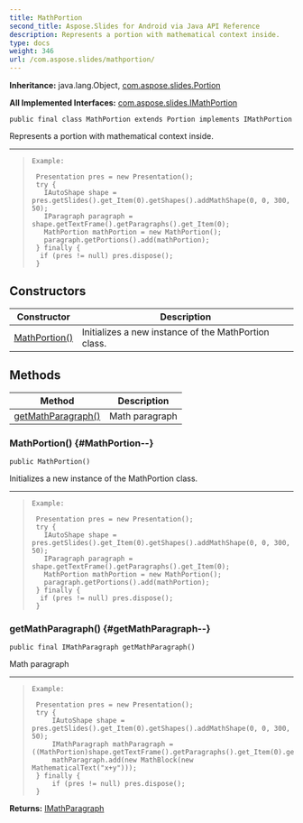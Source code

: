 ```yaml
---
title: MathPortion
second_title: Aspose.Slides for Android via Java API Reference
description: Represents a portion with mathematical context inside.
type: docs
weight: 346
url: /com.aspose.slides/mathportion/
---
```

**Inheritance:**
java.lang.Object, [com.aspose.slides.Portion](../../com.aspose.slides/portion)

**All Implemented Interfaces:**
[com.aspose.slides.IMathPortion](../../com.aspose.slides/imathportion)
```
public final class MathPortion extends Portion implements IMathPortion
```

Represents a portion with mathematical context inside.

--------------------

> ```
> Example:
>  
>  Presentation pres = new Presentation();
>  try {
>  	 IAutoShape shape = pres.getSlides().get_Item(0).getShapes().addMathShape(0, 0, 300, 50);
>  	 IParagraph paragraph = shape.getTextFrame().getParagraphs().get_Item(0);
>  	 MathPortion mathPortion = new MathPortion();
>  	 paragraph.getPortions().add(mathPortion);
>  } finally {
>  	if (pres != null) pres.dispose();
>  }
> ```
## Constructors

| Constructor | Description |
| --- | --- |
| [MathPortion()](#MathPortion--) | Initializes a new instance of the MathPortion class. |
## Methods

| Method | Description |
| --- | --- |
| [getMathParagraph()](#getMathParagraph--) | Math paragraph |
### MathPortion() {#MathPortion--}
```
public MathPortion()
```


Initializes a new instance of the MathPortion class.

--------------------

> ```
> Example:
>  
>  Presentation pres = new Presentation();
>  try {
>  	 IAutoShape shape = pres.getSlides().get_Item(0).getShapes().addMathShape(0, 0, 300, 50);
>  	 IParagraph paragraph = shape.getTextFrame().getParagraphs().get_Item(0);
>  	 MathPortion mathPortion = new MathPortion();
>  	 paragraph.getPortions().add(mathPortion);
>  } finally {
>  	if (pres != null) pres.dispose();
>  }
> ```

### getMathParagraph() {#getMathParagraph--}
```
public final IMathParagraph getMathParagraph()
```


Math paragraph

--------------------

> ```
> Example:
>  
>  Presentation pres = new Presentation();
>  try {
>      IAutoShape shape = pres.getSlides().get_Item(0).getShapes().addMathShape(0, 0, 300, 50);
>      IMathParagraph mathParagraph = ((MathPortion)shape.getTextFrame().getParagraphs().get_Item(0).getPortions().get_Item(0)).getMathParagraph();
>      mathParagraph.add(new MathBlock(new MathematicalText("x+y")));
>  } finally {
>      if (pres != null) pres.dispose();
>  }
> ```

**Returns:**
[IMathParagraph](../../com.aspose.slides/imathparagraph)
